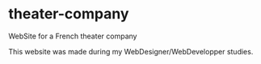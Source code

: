 # theater-company
WebSite for a French theater company

This website was made during my WebDesigner/WebDevelopper studies.
